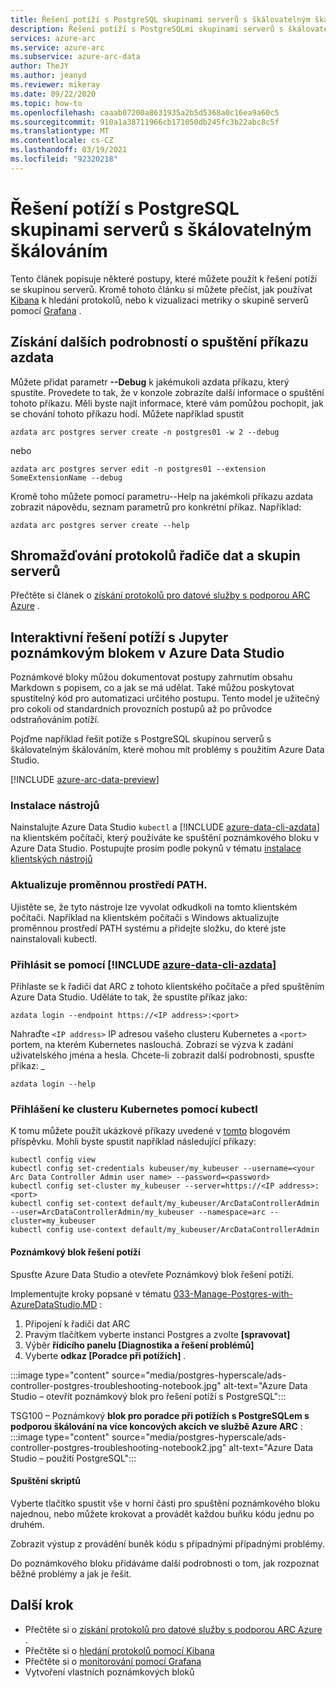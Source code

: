 ```yaml
---
title: Řešení potíží s PostgreSQL skupinami serverů s škálovatelným škálováním
description: Řešení potíží s PostgreSQLmi skupinami serverů s škálovatelným škálováním pomocí Jupyter Notebook
services: azure-arc
ms.service: azure-arc
ms.subservice: azure-arc-data
author: TheJY
ms.author: jeanyd
ms.reviewer: mikeray
ms.date: 09/22/2020
ms.topic: how-to
ms.openlocfilehash: caaab07200a8631935a2b5d5368a0c16ea9a60c5
ms.sourcegitcommit: 910a1a38711966cb171050db245fc3b22abc8c5f
ms.translationtype: MT
ms.contentlocale: cs-CZ
ms.lasthandoff: 03/19/2021
ms.locfileid: "92320218"
---
```

# <a name="troubleshooting-postgresql-hyperscale-server-groups"></a>Řešení potíží s PostgreSQL skupinami serverů s škálovatelným škálováním
Tento článek popisuje některé postupy, které můžete použít k řešení potíží se skupinou serverů. Kromě tohoto článku si můžete přečíst, jak používat [Kibana](monitor-grafana-kibana.md) k hledání protokolů, nebo k vizualizaci metriky o skupině serverů pomocí [Grafana](monitor-grafana-kibana.md) . 

## <a name="getting-more-details-about-the-execution-of-an-azdata-command"></a>Získání dalších podrobností o spuštění příkazu azdata
Můžete přidat parametr **--Debug** k jakémukoli azdata příkazu, který spustíte. Provedete to tak, že v konzole zobrazíte další informace o spuštění tohoto příkazu. Měli byste najít informace, které vám pomůžou pochopit, jak se chování tohoto příkazu hodí.
Můžete například spustit
```console
azdata arc postgres server create -n postgres01 -w 2 --debug
```

nebo
```console
azdata arc postgres server edit -n postgres01 --extension SomeExtensionName --debug
```

Kromě toho můžete pomocí parametru--Help na jakémkoli příkazu azdata zobrazit nápovědu, seznam parametrů pro konkrétní příkaz. Například:
```console
azdata arc postgres server create --help
```


## <a name="collecting-logs-of-the-data-controller-and-your-server-groups"></a>Shromažďování protokolů řadiče dat a skupin serverů
Přečtěte si článek o [získání protokolů pro datové služby s podporou ARC Azure](troubleshooting-get-logs.md) .



## <a name="interactive-troubleshooting-with-jupyter-notebooks-in-azure-data-studio"></a>Interaktivní řešení potíží s Jupyter poznámkovým blokem v Azure Data Studio
Poznámkové bloky můžou dokumentovat postupy zahrnutím obsahu Markdown s popisem, co a jak se má udělat. Také můžou poskytovat spustitelný kód pro automatizaci určitého postupu.  Tento model je užitečný pro cokoli od standardních provozních postupů až po průvodce odstraňováním potíží.

Pojďme například řešit potíže s PostgreSQL skupinou serverů s škálovatelným škálováním, které mohou mít problémy s použitím Azure Data Studio.

[!INCLUDE [azure-arc-data-preview](../../../includes/azure-arc-data-preview.md)]

### <a name="install-tools"></a>Instalace nástrojů

Nainstalujte Azure Data Studio `kubectl` a [!INCLUDE [azure-data-cli-azdata](../../../includes/azure-data-cli-azdata.md)] na klientském počítači, který používáte ke spuštění poznámkového bloku v Azure Data Studio. Postupujte prosím podle pokynů v tématu [instalace klientských nástrojů](install-client-tools.md)

### <a name="update-the-path-environment-variable"></a>Aktualizuje proměnnou prostředí PATH.

Ujistěte se, že tyto nástroje lze vyvolat odkudkoli na tomto klientském počítači. Například na klientském počítači s Windows aktualizujte proměnnou prostředí PATH systému a přidejte složku, do které jste nainstalovali kubectl.

### <a name="sign-in-with-azure-data-cli-azdata"></a>Přihlásit se pomocí [!INCLUDE [azure-data-cli-azdata](../../../includes/azure-data-cli-azdata.md)]

Přihlaste se k řadiči dat ARC z tohoto klientského počítače a před spuštěním Azure Data Studio. Uděláte to tak, že spustíte příkaz jako:

```console
azdata login --endpoint https://<IP address>:<port>
```

Nahraďte `<IP address>` IP adresou vašeho clusteru Kubernetes a `<port>` portem, na kterém Kubernetes naslouchá. Zobrazí se výzva k zadání uživatelského jména a hesla. Chcete-li zobrazit další podrobnosti, spusťte příkaz: _

```console
azdata login --help
```

### <a name="log-into-your-kubernetes-cluster-with-kubectl"></a>Přihlášení ke clusteru Kubernetes pomocí kubectl

K tomu můžete použít ukázkové příkazy uvedené v [tomto](https://blog.christianposta.com/kubernetes/logging-into-a-kubernetes-cluster-with-kubectl/) blogovém příspěvku.
Mohli byste spustit například následující příkazy:

```console
kubectl config view
kubectl config set-credentials kubeuser/my_kubeuser --username=<your Arc Data Controller Admin user name> --password=<password>
kubectl config set-cluster my_kubeuser --server=https://<IP address>:<port>
kubectl config set-context default/my_kubeuser/ArcDataControllerAdmin --user=ArcDataControllerAdmin/my_kubeuser --namespace=arc --cluster=my_kubeuser
kubectl config use-context default/my_kubeuser/ArcDataControllerAdmin
```

#### <a name="the-troubleshooting-notebook"></a>Poznámkový blok řešení potíží

Spusťte Azure Data Studio a otevřete Poznámkový blok řešení potíží. 

Implementujte kroky popsané v tématu  [033-Manage-Postgres-with-AzureDataStudio.MD](manage-postgresql-hyperscale-server-group-with-azure-data-studio.md) :

1. Připojení k řadiči dat ARC
2. Pravým tlačítkem vyberte instanci Postgres a zvolte **[spravovat]**
3. Výběr **řídicího panelu [Diagnostika a řešení problémů]**
4. Vyberte **odkaz [Poradce při potížích]** .

:::image type="content" source="media/postgres-hyperscale/ads-controller-postgres-troubleshooting-notebook.jpg" alt-text="Azure Data Studio – otevřít poznámkový blok pro řešení potíží s PostgreSQL":::

TSG100 – Poznámkový **blok pro poradce při potížích s PostgreSQLem s podporou škálování na více koncových akcích ve službě Azure ARC** : :::image type="content" source="media/postgres-hyperscale/ads-controller-postgres-troubleshooting-notebook2.jpg" alt-text="Azure Data Studio – použití PostgreSQL":::

#### <a name="run-the-scripts"></a>Spuštění skriptů
Vyberte tlačítko spustit vše v horní části pro spuštění poznámkového bloku najednou, nebo můžete krokovat a provádět každou buňku kódu jednu po druhém.

Zobrazit výstup z provádění buněk kódu s případnými případnými problémy.

Do poznámkového bloku přidáváme další podrobnosti o tom, jak rozpoznat běžné problémy a jak je řešit.

## <a name="next-step"></a>Další krok
- Přečtěte si o [získání protokolů pro datové služby s podporou ARC Azure](troubleshooting-get-logs.md) .
- Přečtěte si o [hledání protokolů pomocí Kibana](monitor-grafana-kibana.md)
- Přečtěte si o [monitorování pomocí Grafana](monitor-grafana-kibana.md)
- Vytvoření vlastních poznámkových bloků
